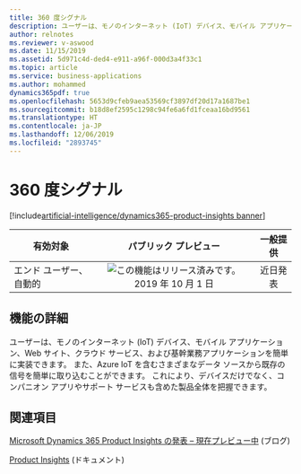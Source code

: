 ```yaml
---
title: 360 度シグナル
description: ユーザーは、モノのインターネット (IoT) デバイス、モバイル アプリケーション、Web サイト、クラウド サービス、および基幹業務アプリケーションを簡単に実装できます。
author: relnotes
ms.reviewer: v-aswood
ms.date: 11/15/2019
ms.assetid: 5d971c4d-ded4-e911-a96f-000d3a4f33c1
ms.topic: article
ms.service: business-applications
ms.author: mohammed
dynamics365pdf: true
ms.openlocfilehash: 5653d9cfeb9aea53569cf3897df20d17a1687be1
ms.sourcegitcommit: b18d8ef2595c1298c94fe6a6fd1fceaa16bd9561
ms.translationtype: HT
ms.contentlocale: ja-JP
ms.lasthandoff: 12/06/2019
ms.locfileid: "2893745"
---
```

# <a name="360-degree-signals"></a>360 度シグナル
[!include[artificial-intelligence/dynamics365-product-insights banner](../includes/artificial-intelligence/dynamics365-product-insights.md)]

| 有効対象    |  パブリック プレビュー | 一般提供 | 
| ---------- | :----------: |:----------: |
|エンド ユーザー、自動的|![この機能はリリース済みです。](/dynamics365-release-plan/media/green-checkmark.png "この機能はリリース済みです。") 2019 年 10 月 1 日| 近日発表|






## <a name="feature-details"></a>機能の詳細
<!--feature detail start -->
ユーザーは、モノのインターネット (IoT) デバイス、モバイル アプリケーション、Web サイト、クラウド サービス、および基幹業務アプリケーションを簡単に実装できます。 また、Azure IoT を含むさまざまなデータ ソースから既存の信号を簡単に取り込むことができます。 これにより、デバイスだけでなく、コンパニオン アプリやサポート サービスも含めた製品全体を把握できます。
<!--feature detail end -->










## <a name="see-also"></a>関連項目

[Microsoft Dynamics 365 Product Insights の発表 – 現在プレビュー中](https://cloudblogs.microsoft.com/dynamics365/bdm/2019/10/02/announcing-microsoft-dynamics-365-product-insights-now-in-preview/) (ブログ)

[Product Insights](https://docs.microsoft.com/dynamics365/product-insights/) (ドキュメント)
